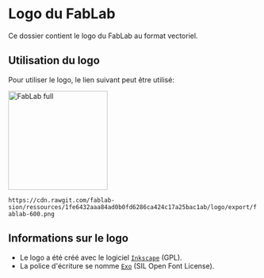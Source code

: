# Logo du FabLab

Ce dossier contient le logo du FabLab au format vectoriel.

## Utilisation du logo

Pour utiliser le logo, le lien suivant peut être utilisé:

<img src="https://cdn.rawgit.com/fablab-sion/ressources/1fe6432aaa84ad0b0fd6286ca424c17a25bac1ab/logo/export/fablab-600.png" alt="FabLab full" height="200">

`https://cdn.rawgit.com/fablab-sion/ressources/1fe6432aaa84ad0b0fd6286ca424c17a25bac1ab/logo/export/fablab-600.png`

## Informations sur le logo

- Le logo a été créé avec le logiciel [`Inkscape`](https://inkscape.org/en/) (GPL).
- La police d'écriture se nomme [`Exo`](http://www.fontsquirrel.com/fonts/exo) (SIL Open Font License).
